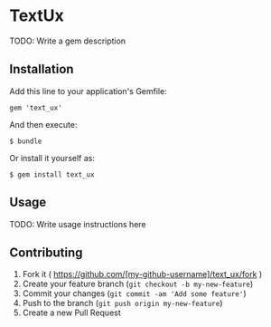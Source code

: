 # TextUx

TODO: Write a gem description

## Installation

Add this line to your application's Gemfile:

    gem 'text_ux'

And then execute:

    $ bundle

Or install it yourself as:

    $ gem install text_ux

## Usage

TODO: Write usage instructions here

## Contributing

1. Fork it ( https://github.com/[my-github-username]/text_ux/fork )
2. Create your feature branch (`git checkout -b my-new-feature`)
3. Commit your changes (`git commit -am 'Add some feature'`)
4. Push to the branch (`git push origin my-new-feature`)
5. Create a new Pull Request
